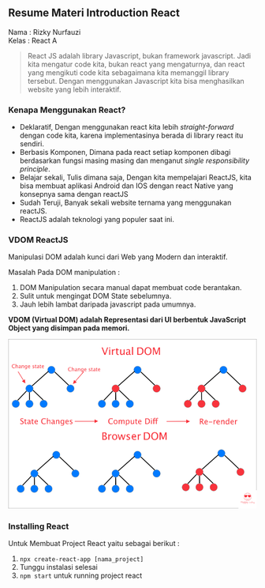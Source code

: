 ## Resume Materi Introduction React

Nama : Rizky Nurfauzi  
Kelas : React A

> React JS adalah library Javascript, bukan framework javascript. Jadi kita mengatur code kita, bukan react yang mengaturnya, dan react yang mengikuti code kita sebagaimana kita memanggil library tersebut. Dengan menggunakan Javascript kita bisa menghasilkan website yang lebih interaktif.

### Kenapa Menggunakan React?

- Deklaratif, Dengan menggunakan react kita lebih _straight-forward_ dengan code kita, karena implementasinya berada di library react itu sendiri.
- Berbasis Komponen, Dimana pada react setiap komponen dibagi berdasarkan fungsi masing masing dan menganut _single responsibility principle_.
- Belajar sekali, Tulis dimana saja, Dengan kita mempelajari ReactJS, kita bisa membuat aplikasi Android dan IOS dengan react Native yang konsepnya sama dengan reactJS
- Sudah Teruji, Banyak sekali website ternama yang menggunakan reactJS.
- ReactJS adalah teknologi yang populer saat ini.

### VDOM ReactJS

Manipulasi DOM adalah kunci dari Web yang Modern dan interaktif.

Masalah Pada DOM manipulation :

1. DOM Manipulation secara manual dapat membuat code berantakan.
2. Sulit untuk mengingat DOM State sebelumnya.
3. Jauh lebih lambat daripada javascript pada umumnya.

**VDOM (Virtual DOM) adalah Representasi dari UI berbentuk JavaScript Object yang disimpan pada memori.**

![React DOM](Screenshots/ReactDOM.png "Vitrual DOM vs Real DOM")

### Installing React

Untuk Membuat Project React yaitu sebagai berikut :

1. `npx create-react-app [nama_project]`
2. Tunggu instalasi selesai
3. `npm start` untuk running project react
